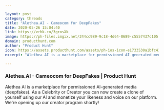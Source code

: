 ```yaml
---

layout: post
category: threads
title: "Alethea.AI - Cameocom for DeepFakes"
date: 2020-05-26 15:04:40
link: https://vrhk.co/3grosXk
image: https://ph-files.imgix.net/244cc989-9c18-4d64-8689-c5557437c105.gif?auto=format&fit=crop&h=512&w=1024
domain: producthunt.com
author: "Product Hunt"
icon: https://assets.producthunt.com/assets/ph-ios-icon-e1733530a1bfc41080db8161823f1ef262cdbbc933800c0a2a706f70eb9c277a.png
excerpt: "Alethea AI is a marketplace for permissioned AI-generated media (deepfakes). As a Celebrity or Creator you can now create a clone of yourself using our AI and monetize your likeness and voice on our platform. We're opening up our creator program shortly!"

---
```


### Alethea.AI - Cameocom for DeepFakes | Product Hunt

Alethea AI is a marketplace for permissioned AI-generated media (deepfakes). As a Celebrity or Creator you can now create a clone of yourself using our AI and monetize your likeness and voice on our platform. We're opening up our creator program shortly!